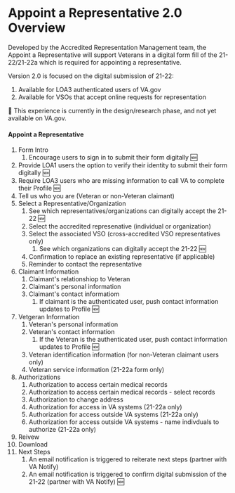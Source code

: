 # Appoint a Representative 2.0 Overview

Developed by the Accredited Representation Management team, the Appoint a Representative will support Veterans in a digital form fill of the 21-22/21-22a which is required for appointing a representative. 

Version 2.0 is focused on the digital submission of 21-22:
1. Available for LOA3 authenticated users of VA.gov
2. Available for VSOs that accept online requests for representation

🚧 This experience is currently in the design/research phase, and not yet available on VA.gov.
       
#### Appoint a Representative
1. Form Intro
   1. Encourage users to sign in to submit their form digitally 🆕
2. Provide LOA1 users the option to verify their identity to submit their form digitally 🆕
3. Require LOA3 users who are missing information to call VA to complete their Profile 🆕
4. Tell us who you are (Veteran or non-Veteran claimant)
5. Select a Representative/Organization
   1. See which representatives/organizations can digitally accept the 21-22 🆕
   2. Select the accredited represenative (individual or organization)
   3. Select the associated VSO (cross-accredited VSO representatives only)
      1. See which organizations can digitally accept the 21-22 🆕
   5. Confirmation to replace an existing representative (if applicable)
   6. Reminder to contact the representative
3. Claimant Information
   1. Claimant's relationshiop to Veteran
   2. Claimant's personal information
   3. Claimant's contact informatiom
      1. If claimant is the authenticated user, push contact information updates to Profile 🆕 
4. Vetgeran Information
   1. Veteran's personal information
   2. Veteran's contact information
      1. If the Veteran is the authenticated user, push contact information updates to Profile 🆕
   4. Veteran identification information (for non-Veteran claimant users only)
   5. Veteran service information (21-22a form only)
5. Authorizations
   1. Authorization to access certain medical records
   2. Authorization to access certain medical records - select records
   3. Authorization to change address
   4. Authorization for access in VA systems (21-22a only)
   5. Authorization for access outside VA systems (21-22a only)
   6. Authorization for access outside VA systems - name indivduals to authorize (21-22a only)
6. Reivew
7. Download
8. Next Steps
   1. An email notification is triggered to reiterate next steps (partner with VA Notify)
   2. An email notification is triggered to confirm digital submission of the 21-22 (partner with VA Notify) 🆕

